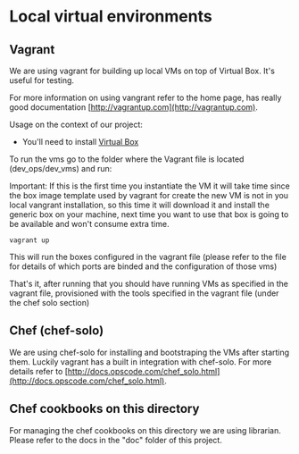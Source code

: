 # Local virtual environments

## Vagrant

We are using vagrant for building up local VMs on top of Virtual Box. It's useful
for testing.

For more information on using vangrant refer to the home page, has really good
documentation [http://vagrantup.com](http://vagrantup.com).


Usage on the context of our project:

- You'll need to install [Virtual Box](https://www.virtualbox.org/)

To run the vms go to the folder where the Vagrant file is located
(dev_ops/dev_vms) and run:

Important: If this is the first time you instantiate the VM it will take time since
the box image template used by vagrant for create the new VM is not in you local
vangrant installation, so this time it will download it and install the generic
box on your machine, next time you want to use that box is going to be available
and won't consume extra time.

````vagrant up````

This will run the boxes configured in the vagrant file (please refer to the file for
details of which ports are binded and the configuration of those vms)


That's it, after running that you should have running VMs as specified in the
vagrant file, provisioned with the tools specified in the vagrant file
(under the chef solo section)

## Chef (chef-solo)

We are using chef-solo for installing and bootstraping the VMs after starting them.
Luckily vagrant has a built in integration with chef-solo.
For more details refer to
[http://docs.opscode.com/chef_solo.html](http://docs.opscode.com/chef_solo.html).

## Chef cookbooks on this directory

For managing the chef cookbooks on this directory we are using librarian.
Please refer to the docs in the "doc" folder of this project.